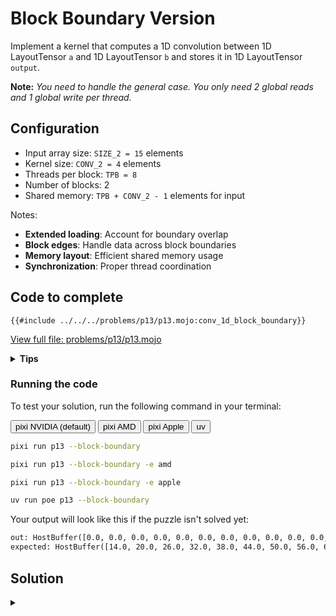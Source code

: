# Block Boundary Version

Implement a kernel that computes a 1D convolution between 1D LayoutTensor `a` and 1D LayoutTensor `b` and stores it in 1D LayoutTensor `output`.

**Note:** _You need to handle the general case. You only need 2 global reads and 1 global write per thread._

## Configuration

- Input array size: `SIZE_2 = 15` elements
- Kernel size: `CONV_2 = 4` elements
- Threads per block: `TPB = 8`
- Number of blocks: 2
- Shared memory: `TPB + CONV_2 - 1` elements for input

Notes:

- **Extended loading**: Account for boundary overlap
- **Block edges**: Handle data across block boundaries
- **Memory layout**: Efficient shared memory usage
- **Synchronization**: Proper thread coordination

## Code to complete

```mojo
{{#include ../../../problems/p13/p13.mojo:conv_1d_block_boundary}}
```

<a href="{{#include ../_includes/repo_url.md}}/blob/main/problems/p13/p13.mojo" class="filename">View full file: problems/p13/p13.mojo</a>

<details>
<summary><strong>Tips</strong></summary>

<div class="solution-tips">

1. Use `tb[dtype]().row_major[TPB + CONV_2 - 1]().shared().alloc()` for shared memory
2. Load main data: `shared_a[local_i] = a[global_i]`
3. Load boundary: `if local_i < CONV_2 - 1` handle next block data
4. Load kernel: `shared_b[local_i] = b[local_i]`
5. Sum within input bounds: `if global_i + j < SIZE_2`

</div>
</details>

### Running the code

To test your solution, run the following command in your terminal:

<div class="code-tabs" data-tab-group="package-manager">
  <div class="tab-buttons">
    <button class="tab-button">pixi NVIDIA (default)</button>
    <button class="tab-button">pixi AMD</button>
    <button class="tab-button">pixi Apple</button>
    <button class="tab-button">uv</button>
  </div>
  <div class="tab-content">

```bash
pixi run p13 --block-boundary
```

  </div>
  <div class="tab-content">

```bash
pixi run p13 --block-boundary -e amd
```

  </div>
  <div class="tab-content">

```bash
pixi run p13 --block-boundary -e apple
```

  </div>
  <div class="tab-content">

```bash
uv run poe p13 --block-boundary
```

  </div>
</div>

Your output will look like this if the puzzle isn't solved yet:

```txt
out: HostBuffer([0.0, 0.0, 0.0, 0.0, 0.0, 0.0, 0.0, 0.0, 0.0, 0.0, 0.0, 0.0, 0.0, 0.0, 0.0])
expected: HostBuffer([14.0, 20.0, 26.0, 32.0, 38.0, 44.0, 50.0, 56.0, 62.0, 68.0, 74.0, 80.0, 41.0, 14.0, 0.0])
```

## Solution

<details class="solution-details">
<summary></summary>

```mojo
{{#include ../../../solutions/p13/p13.mojo:conv_1d_block_boundary_solution}}
```

<div class="solution-explanation">

The solution handles block boundary cases in 1D convolution using extended shared memory. Here's a detailed analysis:

### Memory layout and sizing

```txt
Test Configuration:
- Full array size: SIZE_2 = 15 elements
- Grid: 2 blocks × 8 threads
- Convolution kernel: CONV_2 = 4 elements

Block 0 shared memory:  [0 1 2 3 4 5 6 7|8 9 10]  // TPB(8) + (CONV_2-1)(3) padding
Block 1 shared memory:  [8 9 10 11 12 13 14|0 0]  // Second block with padding

Size calculation:
- Main data: TPB elements (8)
- Overlap: CONV_2 - 1 elements (4 - 1 = 3)
- Total: TPB + CONV_2 - 1 = 8 + 4 - 1 = 11 elements
```

### Implementation details

1. **Shared Memory Allocation**:

   ```mojo
   # First: account for padding needed for convolution window
   shared_a = tb[dtype]().row_major[TPB + CONV_2 - 1]().shared().alloc()
   shared_b = tb[dtype]().row_major[CONV_2]().shared().alloc()
   ```

   This allocation pattern ensures we have enough space for both the block's data and the overlap region.

2. **Data Loading Strategy**:

   ```mojo
   # Main block data
   if global_i < SIZE_2:
       shared_a[local_i] = a[global_i]

   # Boundary data from next block
   if local_i < CONV_2 - 1:
       next_idx = global_i + TPB
       if next_idx < SIZE_2:
           shared_a[TPB + local_i] = a[next_idx]
       else:
           # Initialize out-of-bounds elements to 0 to avoid reading from uninitialized memory
           # which is an undefined behavior
           shared_a[TPB + local_i] = 0
   ```

   - Only threads with `local_i < CONV_2 - 1` load boundary data
   - Prevents unnecessary thread divergence
   - Maintains memory coalescing for main data load
   - Explicitly zeroes out-of-bounds elements to avoid undefined behavior

3. **Kernel Loading**:

   ```mojo
   if local_i < b_size:
       shared_b[local_i] = b[local_i]
   ```

   - Single load per thread
   - Bounded by kernel size

4. **Convolution Computation**:

   ```mojo
   if global_i < SIZE_2:
       var local_sum: output.element_type = 0
       @parameter
       for j in range(CONV_2):
           if global_i + j < SIZE_2:
               local_sum += shared_a[local_i + j] * shared_b[j]
   ```

   - Uses `@parameter` for compile-time loop unrolling
   - Proper type inference with `output.element_type`
   - Semantically correct bounds check: only compute convolution for valid input positions

### Memory access pattern analysis

1. **Block 0 Access Pattern**:

   ```txt
   Thread 0: [0 1 2 3] × [0 1 2 3]
   Thread 1: [1 2 3 4] × [0 1 2 3]
   Thread 2: [2 3 4 5] × [0 1 2 3]
   ...
   Thread 7: [7 8 9 10] × [0 1 2 3]  // Uses overlap data
   ```

2. **Block 1 Access Pattern**:

   ```txt
   Thread 0: [8 9 10 11] × [0 1 2 3]
   Thread 1: [9 10 11 12] × [0 1 2 3]
   ...
   Thread 7: [14 0 0 0] × [0 1 2 3]  // Zero padding at end
   ```

### Performance optimizations

1. **Memory Coalescing**:
   - Main data load: Consecutive threads access consecutive memory
   - Boundary data: Only necessary threads participate
   - Single barrier synchronization point

2. **Thread Divergence Minimization**:
   - Clean separation of main and boundary loading
   - Uniform computation pattern within warps
   - Efficient bounds checking

3. **Shared Memory Usage**:
   - Optimal sizing to handle block boundaries
   - No bank conflicts in access pattern
   - Efficient reuse of loaded data

4. **Boundary Handling**:
   - Explicit zero initialization for out-of-bounds elements which prevents reading from uninitialized shared memory
   - Semantically correct boundary checking using `global_i + j < SIZE_2` instead of shared memory bounds
   - Proper handling of edge cases without over-computation

### Boundary condition improvement

The solution uses `if global_i + j < SIZE_2:` rather than checking shared memory bounds. This pattern is:

- **Mathematically correct**: Only computes convolution where input data actually exists
- **More efficient**: Avoids unnecessary computations for positions beyond the input array
- **Safer**: Prevents reliance on zero-padding behavior in shared memory

This implementation achieves efficient cross-block convolution while maintaining:

- Memory safety through proper bounds checking
- High performance through optimized memory access
- Clean code structure using LayoutTensor abstractions
- Minimal synchronization overhead
- Mathematically sound boundary handling

</div>
</details>

